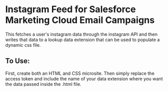 # Instagram Feed for Salesforce Marketing Cloud Email Campaigns

This fetches a user's instagram data through the instagram API and then writes that data to a lookup data extension that can be used to populate a dynamic css file.

## To Use:
First, create both an HTML and CSS microsite. Then simply replace the access token and include the name of your data extension where you want the data passed inside the .html file.

